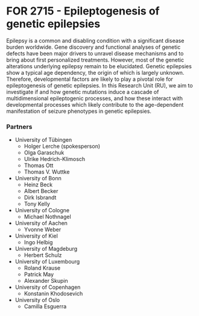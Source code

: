# FOR 2715 - Epileptogenesis of genetic epilepsies

Epilepsy is a common and disabling condition with a significant disease burden worldwide. Gene discovery and functional analyses of genetic defects have been major drivers to unravel disease mechanisms and to bring about first personalized treatments. However, most of the genetic alterations underlying epilepsy remain to be elucidated. Genetic epilepsies show a typical age dependency, the origin of which is largely unknown. Therefore, developmental factors are likely to play a pivotal role for epileptogenesis of genetic epilepsies. In this Research Unit (RU), we aim to investigate if and how genetic mutations induce a cascade of multidimensional epileptogenic processes, and how these interact with developmental processes which likely contribute to the age-dependent manifestation of seizure phenotypes in genetic epilepsies.


### Partners

* University of Tübingen
  * Holger Lerche (spokesperson)
  * Olga Garaschuk
  * Ulrike Hedrich-Klimosch
  * Thomas Ott
  * Thomas V. Wuttke
* University of Bonn
  * Heinz Beck
  * Albert Becker
  * Dirk Isbrandt
  * Tony Kelly   
* University of Cologne
  * Michael Nothnagel
* University of Aachen
  * Yvonne Weber
* University of Kiel
  * Ingo Helbig 
* University of Magdeburg
  * Herbert Schulz 
* University of Luxembourg
  * Roland Krause
  * Patrick May
  * Alexander Skupin
* University of Copenhagen
  * Konstanin Khodosevich
* University of Oslo
  * Camilla Esguerra
